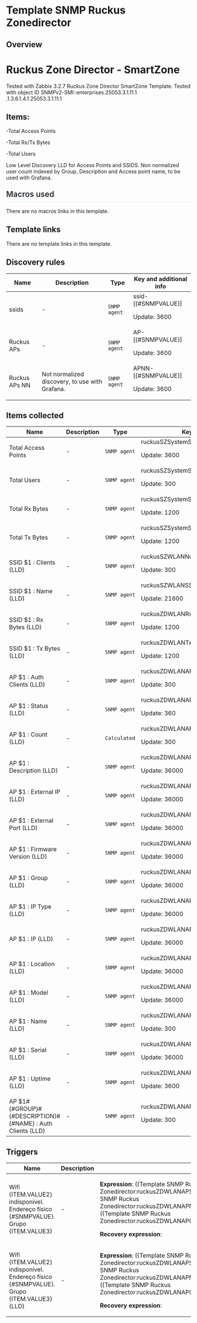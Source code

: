 # Template SNMP Ruckus Zonedirector

## Overview

Ruckus Zone Director - SmartZone
================================


Tested with Zabbix 3.2.7 Ruckus Zone Director SmartZone Template. Tested with object ID SNMPv2-SMI::enterprises.25053.3.1.11.1 .1.3.6.1.4.1.25053.3.1.11.1


Items:
------


-Total Access Points


-Total Rx/Tx Bytes


-Total Users


Low Level Discovery LLD for Access Points and SSIDS. Non normalized user count indexed by Group, Description and Access point name, to be used with Grafana.


<h2 style="box-sizing: border-box; margin-top: 24px; margin-bottom: 16px; font-size: 1.5em; font-weight: 600; line-height: 1.25; padding-bottom: 0.3em; border-bottom: 1px solid #eaecef; color: #24292e; font-family: -apple-system, BlinkMacSystemFont, 'Segoe UI', Helvetica, Arial, sans-serif, 'Apple Color Emoji', 'Sego## Author

Rafael Gustavo Gassner

## Macros used

There are no macros links in this template.

## Template links

There are no template links in this template.

## Discovery rules

|Name|Description|Type|Key and additional info|
|----|-----------|----|----|
|ssids|<p>-</p>|`SNMP agent`|ssid-[{#SNMPVALUE}]<p>Update: 3600</p>|
|Ruckus APs|<p>-</p>|`SNMP agent`|AP-[{#SNMPVALUE}]<p>Update: 3600</p>|
|Ruckus APs NN|<p>Not normalized discovery, to use with Grafana.</p>|`SNMP agent`|APNN-[{#SNMPVALUE}]<p>Update: 3600</p>|
## Items collected

|Name|Description|Type|Key and additional info|
|----|-----------|----|----|
|Total Access Points|<p>-</p>|`SNMP agent`|ruckusSZSystemStatsNumAP<p>Update: 3600</p>|
|Total Users|<p>-</p>|`SNMP agent`|ruckusSZSystemStatsNumSta<p>Update: 300</p>|
|Total Rx Bytes|<p>-</p>|`SNMP agent`|ruckusSZSystemStatsWLANTotalRxBytes<p>Update: 1200</p>|
|Total Tx Bytes|<p>-</p>|`SNMP agent`|ruckusSZSystemStatsWLANTotalTxBytes<p>Update: 1200</p>|
|SSID $1 : Clients (LLD)|<p>-</p>|`SNMP agent`|ruckusSZWLANNumSta[{#SNMPVALUE}]<p>Update: 300</p>|
|SSID $1 : Name (LLD)|<p>-</p>|`SNMP agent`|ruckusSZWLANSSID[{#SNMPVALUE}]<p>Update: 21600</p>|
|SSID $1 : Rx Bytes (LLD)|<p>-</p>|`SNMP agent`|ruckusZDWLANRxBytes[{#SNMPVALUE}]<p>Update: 1200</p>|
|SSID $1 : Tx Bytes (LLD)|<p>-</p>|`SNMP agent`|ruckusZDWLANTxBytes[{#SNMPVALUE}]<p>Update: 1200</p>|
|AP $1 : Auth Clients (LLD)|<p>-</p>|`SNMP agent`|ruckusZDWLANAPNumSta[{#SNMPVALUE}]<p>Update: 300</p>|
|AP $1 : Status (LLD)|<p>-</p>|`SNMP agent`|ruckusZDWLANAPStatus[{#SNMPVALUE}]<p>Update: 360</p>|
|AP $1 : Count (LLD)|<p>-</p>|`Calculated`|ruckusZDWLANAPCount[{#SNMPVALUE}]<p>Update: 300</p>|
|AP $1 : Description (LLD)|<p>-</p>|`SNMP agent`|ruckusZDWLANAPDescription[{#SNMPVALUE}]<p>Update: 36000</p>|
|AP $1 : External IP (LLD)|<p>-</p>|`SNMP agent`|ruckusZDWLANAPExternalIp[{#SNMPVALUE}]<p>Update: 36000</p>|
|AP $1 : External Port (LLD)|<p>-</p>|`SNMP agent`|ruckusZDWLANAPExternalPort[{#SNMPVALUE}]<p>Update: 36000</p>|
|AP $1 : Firmware Version (LLD)|<p>-</p>|`SNMP agent`|ruckusZDWLANAPFirmwareVersion[{#SNMPVALUE}]<p>Update: 36000</p>|
|AP $1 : Group (LLD)|<p>-</p>|`SNMP agent`|ruckusZDWLANAPGroup[{#SNMPVALUE}]<p>Update: 36000</p>|
|AP $1 : IP Type (LLD)|<p>-</p>|`SNMP agent`|ruckusZDWLANAPIpType[{#SNMPVALUE}]<p>Update: 36000</p>|
|AP $1 : IP (LLD)|<p>-</p>|`SNMP agent`|ruckusZDWLANAPIp[{#SNMPVALUE}]<p>Update: 36000</p>|
|AP $1 : Location (LLD)|<p>-</p>|`SNMP agent`|ruckusZDWLANAPLocation[{#SNMPVALUE}]<p>Update: 36000</p>|
|AP $1 : Model (LLD)|<p>-</p>|`SNMP agent`|ruckusZDWLANAPModel[{#SNMPVALUE}]<p>Update: 36000</p>|
|AP $1 : Name (LLD)|<p>-</p>|`SNMP agent`|ruckusZDWLANAPName[{#SNMPVALUE}]<p>Update: 300</p>|
|AP $1 : Serial (LLD)|<p>-</p>|`SNMP agent`|ruckusZDWLANAPSerial[{#SNMPVALUE}]<p>Update: 36000</p>|
|AP $1 : Uptime (LLD)|<p>-</p>|`SNMP agent`|ruckusZDWLANAPUpTime[{#SNMPVALUE}]<p>Update: 3600</p>|
|AP $1#{#GROUP}#{#DESCRIPTION}#{#NAME} : Auth Clients (LLD)|<p>-</p>|`SNMP agent`|ruckusZDWLANAPNumStaNN[{#SNMPVALUE}]<p>Update: 300</p>|
## Triggers

|Name|Description|Expression|Priority|
|----|-----------|----------|--------|
|Wifi {ITEM.VALUE2} indisponível. Endereço físico {#SNMPVALUE}. Grupo {ITEM.VALUE3}|<p>-</p>|<p>**Expression**: ({Template SNMP Ruckus Zonedirector:ruckusZDWLANAPStatus[{#SNMPVALUE}].regexp(^Connect$)}=0)or({Template SNMP Ruckus Zonedirector:ruckusZDWLANAPName[{#SNMPVALUE}].regexp($blablablabla^)}=1) or ({Template SNMP Ruckus Zonedirector:ruckusZDWLANAPGroup[{#SNMPVALUE}].regexp($blablablabla^)}=1)</p><p>**Recovery expression**: </p>|warning|
|Wifi {ITEM.VALUE2} indisponível. Endereço físico {#SNMPVALUE}. Grupo {ITEM.VALUE3} (LLD)|<p>-</p>|<p>**Expression**: ({Template SNMP Ruckus Zonedirector:ruckusZDWLANAPStatus[{#SNMPVALUE}].regexp(^Connect$)}=0)or({Template SNMP Ruckus Zonedirector:ruckusZDWLANAPName[{#SNMPVALUE}].regexp($blablablabla^)}=1) or ({Template SNMP Ruckus Zonedirector:ruckusZDWLANAPGroup[{#SNMPVALUE}].regexp($blablablabla^)}=1)</p><p>**Recovery expression**: </p>|warning|

